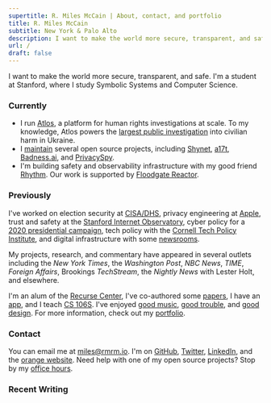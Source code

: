 ```yaml
---
supertitle: R. Miles McCain | About, contact, and portfolio
title: R. Miles McCain
subtitle: New York & Palo Alto
description: I want to make the world more secure, transparent, and safe. Working on trust and safety, privacy, tech policy, and positive computing.
url: /
draft: false
---
```


I want to make the world more secure, transparent, and safe. I'm a student at Stanford, where I study Symbolic Systems and Computer Science.

### Currently

- I run [Atlos](https://atlos.org), a platform for human rights investigations at scale. To my knowledge, Atlos powers the [largest public investigation](https://ukraine.bellingcat.com) into civilian harm in Ukraine.
- I [maintain](https://github.com/milesmcc) several open source projects, including [Shynet](https://github.com/milesmcc/shynet), [a17t](https://github.com/milesmcc/a17t), [Badness.ai](https://badness.ai), and [PrivacySpy](https://privacyspy.org).
- I'm building safety and observability infrastructure with my good friend [Rhythm](https://rhythmgarg.com). Our work is supported by [Floodgate Reactor](https://floodgate.com/reactor).

### Previously

I've worked on election security at [CISA/DHS](https://cisa.gov), privacy engineering at [Apple](/portfolio/apple), trust and safety at the [Stanford Internet Observatory](https://io.stanford.edu), cyber policy for a [2020 presidential campaign](/portfolio/politics), tech policy with the [Cornell Tech Policy Institute](https://tpi.as.cornell.edu), and digital infrastructure with some [newsrooms](https://newscatalyst.org/).

My projects, research, and commentary have appeared in several outlets including the _New York Times_, the _Washington Post_, _NBC News_, _TIME_, _Foreign Affairs_, Brookings _TechStream_, the _Nightly News_ with Lester Holt, and elsewhere.

I'm an alum of the [Recurse Center](https://www.recurse.com/scout/click?t=e62336f0f378bcf03a96d441d015db88), I've co-authored some [papers](https://scholar.google.com/citations?user=lrKeJiUAAAAJ), I have an [app](https://paxo.ai), and I teach [CS 106S](https://cs106s.stanford.edu). I've enjoyed [good music](https://mottlane.com), [good trouble](https://stanforddaily.com/2022/11/01/opinion-fizz-previously-compromised-its-users-privacy-it-may-do-so-again/), and [good design](https://a17t.miles.land). For more information, check out my [portfolio](/portfolio).

### Contact

You can email me at [miles@rmrm.io](mailto:miles@rmrm.io). I'm on [GitHub](https://github.com/milesmcc), [Twitter](https://twitter.com/MilesMcCain), [LinkedIn](https://www.linkedin.com/in/r-miles-mccain-a215b1199/), and the [orange website](https://news.ycombinator.com/user?id=epoch_100). Need help with one of my open source projects? Stop by my <a href="/officehours">office hours</a>.

### Recent Writing

